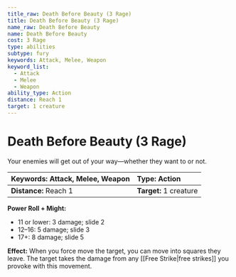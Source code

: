 ```yaml
---
title_raw: Death Before Beauty (3 Rage)
title: Death Before Beauty (3 Rage)
name_raw: Death Before Beauty
name: Death Before Beauty
cost: 3 Rage
type: abilities
subtype: fury
keywords: Attack, Melee, Weapon
keyword_list:
  - Attack
  - Melee
  - Weapon
ability_type: Action
distance: Reach 1
target: 1 creature
---
```


# Death Before Beauty (3 Rage)

Your enemies will get out of your way—whether they want to or not.

| **Keywords:** Attack, Melee, Weapon | **Type:** Action       |
| :---------------------------------- | :--------------------- |
| **Distance:** Reach 1               | **Target:** 1 creature |

**Power Roll + Might:**

- 11 or lower: 3 damage; slide 2
- 12–16: 5 damage; slide 3
- 17+: 8 damage; slide 5

**Effect:** When you force move the target, you can move into squares they leave. The target takes the damage from any [[Free Strike|free strikes]] you provoke with this movement.
